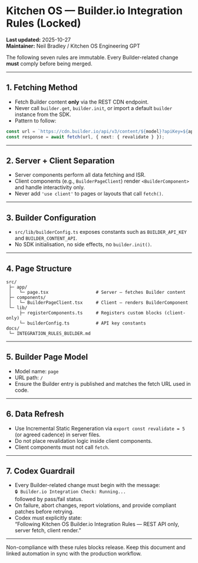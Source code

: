 # Kitchen OS — Builder.io Integration Rules (Locked)

**Last updated:** 2025-10-27  
**Maintainer:** Neil Bradley / Kitchen OS Engineering GPT

The following seven rules are immutable. Every Builder-related change **must** comply before being merged.

---

## 1. Fetching Method

- Fetch Builder content **only** via the REST CDN endpoint.  
- Never call `builder.get`, `builder.init`, or import a default `builder` instance from the SDK.  
- Pattern to follow:

```ts
const url = `https://cdn.builder.io/api/v3/content/${model}?apiKey=${apiKey}&userAttributes.urlPath=${encodeURIComponent(path)}`;
const response = await fetch(url, { next: { revalidate } });
```

---

## 2. Server + Client Separation

- Server components perform all data fetching and ISR.  
- Client components (e.g., `BuilderPageClient`) render `<BuilderComponent>` and handle interactivity only.  
- Never add `'use client'` to pages or layouts that call `fetch()`.

---

## 3. Builder Configuration

- `src/lib/builderConfig.ts` exposes constants such as `BUILDER_API_KEY` and `BUILDER_CONTENT_API`.  
- No SDK initialisation, no side effects, no `builder.init()`.

---

## 4. Page Structure

```
src/
 ├─ app/
 │   └─ page.tsx                  # Server — fetches Builder content
 ├─ components/
 │   └─ BuilderPageClient.tsx     # Client — renders BuilderComponent
 └─ lib/
     ├─ registerComponents.ts     # Registers custom blocks (client-only)
     └─ builderConfig.ts          # API key constants
docs/
 └─ INTEGRATION_RULES_BUILDER.md
```

---

## 5. Builder Page Model

- Model name: `page`  
- URL path: `/`  
- Ensure the Builder entry is published and matches the fetch URL used in code.

---

## 6. Data Refresh

- Use Incremental Static Regeneration via `export const revalidate = 5` (or agreed cadence) in server files.  
- Do not place revalidation logic inside client components.  
- Client components must not call `fetch`.

---

## 7. Codex Guardrail

- Every Builder-related change must begin with the message:  
  `🔒 Builder.io Integration Check: Running...`  
  followed by pass/fail status.  
- On failure, abort changes, report violations, and provide compliant patches before retrying.  
- Codex must explicitly state:  
  “Following Kitchen OS Builder.io Integration Rules — REST API only, server fetch, client render.”

---

Non-compliance with these rules blocks release. Keep this document and linked automation in sync with the production workflow.
